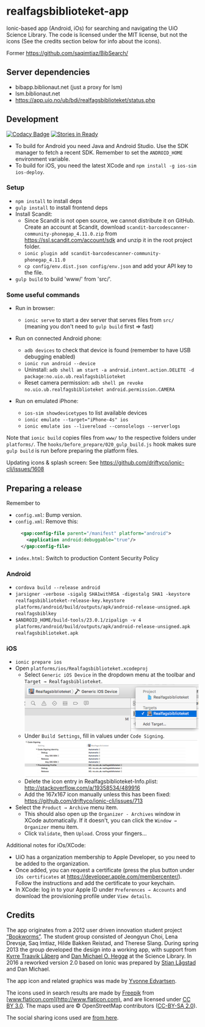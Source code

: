 # realfagsbiblioteket-app

Ionic-based app (Android, iOs) for searching and navigating the UiO Science Library. The code is licensed under the MIT license, but not the icons (See the credits section below for info about the icons).

Former https://github.com/saqimtiaz/BibSearch/

## Server dependencies

- bibapp.biblionaut.net (just a proxy for lsm)
- lsm.biblionaut.net
- https://app.uio.no/ub/bdi/realfagsbiblioteket/status.php

## Development

[![Codacy Badge](https://api.codacy.com/project/badge/grade/acfe39f1875f42849e0b92c1a052afc7)](https://www.codacy.com/app/danmichaelo/realfagsbiblioteket-app)
[![Stories in Ready](https://badge.waffle.io/scriptotek/realfagsbiblioteket-app.svg?label=ready&title=Ready)](http://waffle.io/scriptotek/realfagsbiblioteket-app)

* To build for Android you need Java and Android Studio. Use the SDK manager to
  fetch a recent SDK. Remember to set the `ANDROID_HOME` environment variable.
* To build for iOS, you need the latest XCode and `npm install -g ios-sim ios-deploy`.

### Setup

* `npm install` to install deps
* `gulp install` to install frontend deps
* Install Scandit:
  * Since Scandit is not open source, we cannot distribute it on GitHub. Create an
  account at Scandit, download `scandit-barcodescanner-community-phonegap_4.11.0.zip`
  from https://ssl.scandit.com/account/sdk and unzip it in the root project folder.
  * `ionic plugin add scandit-barcodescanner-community-phonegap_4.11.0`
  * `cp config/env.dist.json config/env.json` and add your API key to the file.
* `gulp build` to build 'www/' from 'src/'.

### Some useful commands

* Run in browser:
  - `ionic serve` to start a dev server that serves files
  from `src/` (meaning you don't need to `gulp build` first => fast)

* Run on connected Android phone:
  - `adb devices` to check that device is found
  (remember to have USB debugging enabled)
  - `ionic run android --device`
  - Uninstall: `adb shell am start -a android.intent.action.DELETE -d package:no.uio.ub.realfagsbiblioteket`
  - Reset camera permission: `adb shell pm revoke no.uio.ub.realfagsbiblioteket android.permission.CAMERA`

* Run on emulated iPhone:
  - `ios-sim showdevicetypes` to list available devices
  - `ionic emulate --target="iPhone-4s" ios`
  - `ionic emulate ios --livereload --consolelogs --serverlogs`

Note that `ionic build` copies files from `www/` to the respective folders under `platforms/`.
The `hooks/before_prepare/020_gulp_build.js` hook makes sure `gulp build` is run before
preparing the platform files.

Updating icons & splash screen: See https://github.com/driftyco/ionic-cli/issues/1608

## Preparing a release

Remember to

- `config.xml`: Bump version.
- `config.xml`: Remove this:
  ```xml
    <gap:config-file parent="/manifest" platform="android">
      <application android:debuggable="true"/>
    </gap:config-file>
  ```
- `index.html`: Switch to production Content Security Policy

### Android

* `cordova build --release android`
* `jarsigner -verbose -sigalg SHA1withRSA -digestalg SHA1 -keystore realfagsbiblioteket-release-key.keystore platforms/android/build/outputs/apk/android-release-unsigned.apk realfagsbiblkey`
* `$ANDROID_HOME/build-tools/23.0.1/zipalign -v 4 platforms/android/build/outputs/apk/android-release-unsigned.apk realfagsbiblioteket.apk`

### iOS

* `ionic prepare ios`
* Open `platforms/ios/Realfagsbiblioteket.xcodeproj`
  * Select `Generic iOS Device` in the dropdown menu at the toolbar and `Target → Realfagsbiblioteket`.
  ![XCode 1](meta/xcode1.png)
  * Under `Build Settings`, fill in values under `Code Signing`.
  ![XCode 2](meta/xcode2.png)
  * Delete the icon entry in Realfagsbiblioteket-Info.plist: http://stackoverflow.com/a/19358534/489916
  * Add the 167x167 icon manually unless this has been fixed: https://github.com/driftyco/ionic-cli/issues/713
* Select the `Product → Archive` menu item.
  * This should also open up the `Organizer - Archives` window in XCode automatically.
  If it doesn't, you can click the `Window → Organizer` menu item.
  * Click `Validate`, then `Upload`. Cross your fingers…

Additional notes for iOs/XCode:

* UiO has a organization membership to Apple Developer, so you need to be added to the organization.
* Once added, you can request a certificate (press the plus button under `iOs certificates` at https://developer.apple.com/membercenter/). Follow the instructions and add the certificate to your keychain.
* In XCode: log in to your Apple ID under `Preferences → Accounts` and download the provisioning profile under `View details`.


## Credits

The app originates from a 2012 user driven innovation student project [“Bookworms”](http://www.uio.no/studier/emner/matnat/ifi/INF2260/h12/projects/library-projects/Bookworms/). The student group consisted of Jeongyun Choi, Lena Drevsjø, Saq Imtiaz, Hilde Bakken Reistad, and Therese Slang. During spring 2013 the group developed the design into a working app, with support from [Kyrre Traavik Låberg](https://github.com/kyrretl) and [Dan Michael O. Heggø](https://github.com/danmichaelo) at the Science Library. In 2016 a reworked version 2.0 based on Ionic was prepared by [Stian Lågstad](https://github.com/stianlagstad) and Dan Michael.

The app icon and related graphics was made by [Yvonne Edvartsen](https://github.com/trekkoppmus).

The icons used in search results are made by [Freepik](http://www.freepik.com) from [www.flaticon.com](http://www.flaticon.com), and are licensed under [CC BY 3.0](http://creativecommons.org/licenses/by/3.0/). The maps used are © OpenStreetMap contributors ([CC-BY-SA 2.0](http://creativecommons.org/licenses/by-sa/2.0/)).

The social sharing icons used are [from here](http://www.graphicsfuel.com/2013/06/simple-flat-social-media-icons-psd-png/).
